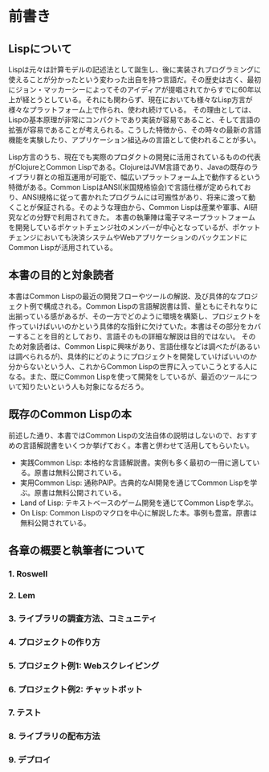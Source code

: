 # 前書き
## Lispについて
Lispは元々は計算モデルの記述法として誕生し、後に実装されプログラミングに使えることが分かったという変わった出自を持つ言語だ。その歴史は古く、最初にジョン・マッカーシーによってそのアイディアが提唱されてからすでに60年以上が経とうとしている。それにも関わらず、現在においても様々なLisp方言が様々なプラットフォーム上で作られ、使われ続けている。
その理由としては、Lispの基本原理が非常にコンパクトであり実装が容易であること、そして言語の拡張が容易であることが考えられる。こうした特徴から、その時々の最新の言語機能を実験したり、アプリケーション組込みの言語として使われることが多い。

Lisp方言のうち、現在でも実際のプロダクトの開発に活用されているものの代表がClojureとCommon Lispである。ClojureはJVM言語であり、Javaの既存のライブラリ群との相互運用が可能で、幅広いプラットフォーム上で動作するという特徴がある。Common LispはANSI(米国規格協会)で言語仕様が定められており、ANSI規格に従って書かれたプログラムには可搬性があり、将来に渡って動くことが保証される。そのような理由から、Common Lispは産業や軍事、AI研究などの分野で利用されてきた。
本書の執筆陣は電子マネープラットフォームを開発しているポケットチェンジ社のメンバーが中心となっているが、ポケットチェンジにおいても決済システムやWebアプリケーションのバックエンドにCommon Lispが活用されている。


## 本書の目的と対象読者

本書はCommon Lispの最近の開発フローやツールの解説、及び具体的なプロジェクト例で構成される。Common Lispの言語解説書は質、量ともにそれなりに出揃っている感があるが、その一方でどのように環境を構築し、プロジェクトを作っていけばいいのかという具体的な指針に欠けていた。本書はその部分をカバーすることを目的としており、言語そのもの詳細な解説は目的ではない。
そのため対象読者は、Common Lispに興味があり、言語仕様などは調べたが(あるいは調べられるが)、具体的にどのようにプロジェクトを開発していけばいいのか分からないという人、これからCommon Lispの世界に入っていこうとする人になる。また、既にCommon Lispを使って開発をしているが、最近のツールについて知りたいという人も対象になるだろう。

## 既存のCommon Lispの本

前述した通り、本書ではCommon Lispの文法自体の説明はしないので、おすすめの言語解説書をいくつか挙げておく。本書と併わせて活用してもらいたい。

- 実践Common Lisp: 本格的な言語解説書。実例も多く最初の一冊に適している。原書は無料公開されている。
- 実用Common Lisp: 通称PAIP。古典的なAI開発を通じてCommon Lispを学ぶ。原書は無料公開されている。
- Land of Lisp: テキストベースのゲーム開発を通じてCommon Lispを学ぶ。
- On Lisp: Common Lispのマクロを中心に解説した本。事例も豊富。原書は無料公開されている。

## 各章の概要と執筆者について

### 1. Roswell
### 2. Lem
###  3. ライブラリの調査方法、コミュニティ
### 4. プロジェクトの作り方
### 5. プロジェクト例1: Webスクレイピング
### 6. プロジェクト例2: チャットボット
### 7. テスト
### 8. ライブラリの配布方法
### 9. デプロイ
